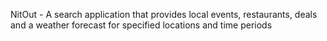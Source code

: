 NitOut - A search application that provides local events, restaurants, deals and a weather forecast for specified locations and time periods
